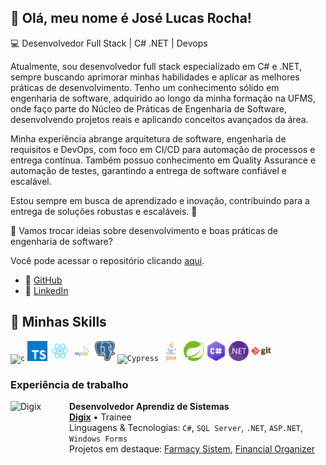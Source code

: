 ## 💜 Olá, meu nome é José Lucas Rocha!

 💻 Desenvolvedor Full Stack | C# .NET | Devops

Atualmente, sou desenvolvedor full stack especializado em C# e .NET, sempre buscando aprimorar minhas habilidades e aplicar as melhores práticas de desenvolvimento. Tenho um conhecimento sólido em engenharia de software, adquirido ao longo da minha formação na UFMS, onde faço parte do Núcleo de Práticas de Engenharia de Software, desenvolvendo projetos reais e aplicando conceitos avançados da área.

Minha experiência abrange arquitetura de software, engenharia de requisitos e DevOps, com foco em CI/CD para automação de processos e entrega contínua. Também possuo conhecimento em Quality Assurance e automação de testes, garantindo a entrega de software confiável e escalável.

Estou sempre em busca de aprendizado e inovação, contribuindo para a entrega de soluções robustas e escaláveis. 🚀

📩 Vamos trocar ideias sobre desenvolvimento e boas práticas de engenharia de software?

Você pode acessar o repositório clicando [aqui](https://github.com/joselucas0/Automa-o-de-Testes-com-Cypress-para-Formul-rio-de-Registro-de-Imagens.git).


- 💼 [GitHub](https://github.com/joselucas0)
- 💼 [LinkedIn](https://www.linkedin.com/in/joselucasrocha/)



## 🚀 Minhas Skills

<code><img height="32" src="https://cdn.iconscout.com/icon/free/png-512/c-programming-569564.png" alt="c"/></code>
<code><img height="32" src="https://raw.githubusercontent.com/github/explore/80688e429a7d4ef2fca1e82350fe8e3517d3494d/topics/typescript/typescript.png" alt="Typescript"/></code>
<code><img height="32" src="https://raw.githubusercontent.com/github/explore/80688e429a7d4ef2fca1e82350fe8e3517d3494d/topics/react/react.png" alt="React"/></code>
<code><img height="32" src="https://raw.githubusercontent.com/github/explore/80688e429a7d4ef2fca1e82350fe8e3517d3494d/topics/mysql/mysql.png" alt="MySQL"/></code>
<code><img height="32" src="https://raw.githubusercontent.com/github/explore/80688e429a7d4ef2fca1e82350fe8e3517d3494d/topics/postgresql/postgresql.png" alt="PostgreSQL"/></code>
<code><img height="32" src="https://github.com/cypress-io/cypress-icons/blob/master/src/icons/icon_64x64.png" alt="Cypress"/></code>
<code><img height="32" src="https://raw.githubusercontent.com/github/explore/80688e429a7d4ef2fca1e82350fe8e3517d3494d/topics/java/java.png" alt="Java"/></code>
<code><img height="32" src="https://github.com/devicons/devicon/blob/master/icons/spring/spring-original.svg" alt="Spring Boot"/></code>
<code><img height="32" src="https://raw.githubusercontent.com/github/explore/80688e429a7d4ef2fca1e82350fe8e3517d3494d/topics/csharp/csharp.png" alt="C#"/></code>
<code><img height="32" src="https://raw.githubusercontent.com/github/explore/80688e429a7d4ef2fca1e82350fe8e3517d3494d/topics/dotnet/dotnet.png" alt=".NET"/></code>
<code><img height="32" src="https://raw.githubusercontent.com/github/explore/80688e429a7d4ef2fca1e82350fe8e3517d3494d/topics/git/git.png" alt="Git"/></code>


### Experiência de trabalho

[<img align="left" height="94px" width="94px" alt="Digix" src="https://geradordeelementos.digix.com.br/logo?canvasId=canvasDestino&cor=aleatorio&corLetras=roxo&tempoDeTrocaDeCor=3&callbackDeTrocaDeCor="/>](https://digix.com.br/)

**Desenvolvedor Aprendiz de Sistemas** \
[**Digix**](https://digix.com.br/) • Trainee \
Linguagens & Tecnologias: `C#`, `SQL Server`, `.NET`, `ASP.NET`, `Windows Forms` \
Projetos em destaque: [Farmacy Sistem](https://github.com/ValberOIiveira/Desafio-6), [Financial Organizer](https://github.com/joselucas0/FinancialOrganizer)
<br/>
